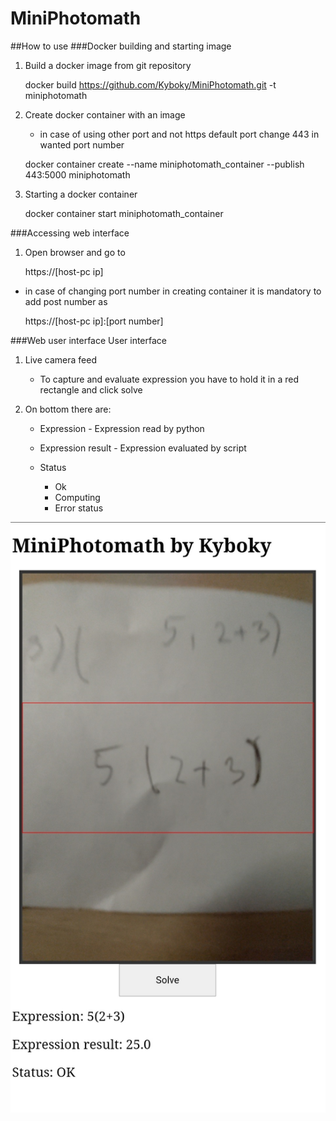 # MiniPhotomath

##How to use
###Docker building and starting image
1. Build a docker image from git repository 


    docker build https://github.com/Kyboky/MiniPhotomath.git -t miniphotomath

2. Create docker container with an image
    
    - in case of using other port and not https default port change 443 in wanted port number

    
    docker container create --name miniphotomath_container --publish 443:5000 miniphotomath

	
3. Starting a docker container


	docker container start miniphotomath_container

###Accessing web interface
1. Open browser and go to 


    https://[host-pc ip]
    
- in case of changing port number in creating container it is mandatory to add post number as 
  

    https://[host-pc ip]:[port number]

###Web user interface
User interface
1. Live camera feed

    - To capture and evaluate expression you have to hold it in a red rectangle and click solve
3. On bottom there are:
    
    - Expression - Expression read by python 
    - Expression result - Expression evaluated by script
    - Status
    
        - Ok
        - Computing
        - Error status
    
![img.png](Images/Phone_Screenshot.jpg)


	
